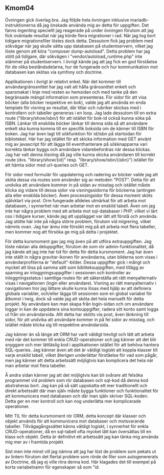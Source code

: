 

## Kmom04

Övningen gick överlag bra. Jag följde hela övningen inklusive mariadb-instruktionerna då jag önskade använda mig av detta för uppgiften. Det fanns ingenting speciellt jag
reagerade på under övningen förutom att jag fick oväntade resultat när jag körde flera migrationer i rad. När jag tog bort tidigare migrationsfiler löstes dock detta. Dessutom fick jag problem med sökvägar när jag skulle sätta upp databasen på studentservern, vilket jag löste genom att köra "composer dump-autoload". Detta problem har jag stött på tidigare, där sökvägen i "vendor/autoload_runtime.php" inte stämmer på studentservern. I övrigt kände jag att jag fick en god förståelse för de olika beståndsdelarna, hur de fungerade och hur kommunikation mot databasen kan skötas via symfony och doctrine.

Applikationen i övrigt är relativt enkel. När det kommer till användargränssnittet har jag valt att hålla gränssnittet enkelt och sparsmakat i linje med resten av hemsidan och med tanke på den begränsade mängd information som presenteras. För sidor för att visa böcker (alla böcker respektive en bok), valde jag att använda en enda template för visning av resultat, där titlar och rubriker skickas med i kontrollern och tabeller genereras i en loop. Jag lade dessutom till en extra route ("library/show/isbn/) för att istället för bok-id också kunna söka på ISBN. Länkar till enskilda böcker länkar till denna sida så att användare enkelt ska kunna komma till en specifik boksida om de känner till ISBN för boken. Jag har även lagt till sökfunktion för id/isbn på startsidan för biblioteket. Här har jag istället för att skicka information med GET använt mig av javascript för att lägga till eventhanterare på sökknapparna vari korrekta länkar byggs och användare vidarebefordras när dessa klickas. Jag har valt denna lösning då jag ville kunna skicka användaren till korrekt route (dvs. "library/show/{id}" resp. "library/show/isbn/{isbn}") istället för att hämta sidor med url-queries och GET.

För sidor med formulär för uppdatering och radering av böcker valde jag att sköta dessa via routes som använder sig av metoden "POST". Detta för att undvika att användare kommer in på sidan av misstag och istället måste klicka sig vidare till dessa sidor via visningssidorna för böckerna (antingen alla eller enskilda böcker). Även processingsidor för dessa moment sköts självklart via post. Orm fungerade alldeles utmärkat för att arbeta mot databasen, i synnerhet när man arbetar mot en enskild tabell. Även om jag inte har några problem med att arbeta mot sql-databaser i PHP, vilket vi lärt oss i tidigare kurser, kände jag att upplägget var lätt att förstå och använda. Jag stötte här inte på några större problem, förutom vid migrering, vilket nämnts ovan. Jag har ännu inte försökt mig på att arbeta mot flera tabeller, men kommer nog att försöka ge mig på detta i projektet.

För detta kursmoment gav jag mig även på att utföra extrauppgiften. Jag löste nästan alla deluppgifter, förutom de som rör admin-funktionalitet, då jag kände att jag inte har tid för detta för detta kursmoment. Jag har även inte ställt in några gravitar-ikonen för användarna, utan bilderna som visas i användarprofilerna är "default"-bilder. Dessa uppgifter gick i mångt och mycket att lösa på samma sätt som bibliteksuppgiften, med tillägg av sparning av inloggningsuppgifter i sessionen och kontroller av inloggningsstatus i samtliga routes för att säkerställa att rätt menyalternativ visas i navigationen (login eller användare). Visning av rätt menyalternativ i navigationen tror jag lättare skulle kunna lösas med hjälp av att definiera globala variabler, och/eller lägga till sessionen som en global variabel för åtkomst i twig, dock så valde jag att sköta det hela manuellt för detta projekt. Ny användare kan man skapa från login-sidan och om användare loggar in kan de uppdatera sina kontouppgifter, radera sitt konto samt logga ut från sin användarsida. Allt detta har skötts via post, även länkning till sidor, för att undvika att användare kommer in på fel sidor av misstag, och istället måste klicka sig till respektive användarsida.

Jag känner än så länge att ORM har varit väldigt trevligt och lätt att arbeta med när det kommer till enkla CRUD-operationer och jag känner att det blir snyggare och mer lättläslig kod i applikationen istället för att behöva hantera SQL-queries. Jag känner även att det är väldigt logiskt att koppla klasser till varje enskild tabell, vilket återigen underlättar förståelse för vad som pågår, men jag känner att detta arbetssätt möjligtvis kan komplicera det hela när man arbetar mot flera tabeller. 

Å andra sidan känner jag att det möjligtvis kan bli svårare att felsöka programmet vid problem som rör databasen och sql-kod då denna kod abstraheras bort. Jag kan på så sätt uppskatta ett mer traditionellt och direkt arbetssätt där man själv måste bygga funktioner och funktionalitet för att kommunicera med databasen och där man själv skriver SQL-koden. Detta ger en mer kontroll och kan nog underlätta mer komplicerade operationer.

Mitt TIL för detta kursmoment rör ORM, detta koncept där klasser och objekt används för att kommunicera mot databaser och motsvarande tabeller. Tillvägagångssättet känns väldigt logiskt, i synnerhet för enkla CRUD-operationer, då en sql-tabell ofta mycket lätt kan översättas till en klass och objekt. Detta är definitivt ett arbetssätt jag kan tänka mig använda mig mer av i framtida projekt.

Sist men inte minst vill jag nämna att jag har löst de problem som pekats ut av lintern förutom det flertal problem som rörde de filer som autogenererats av Doctrine, då jag ej ville röra denna kod. Här klagades det till exempel på korta variabelnamn för egenskaper så som "id.

